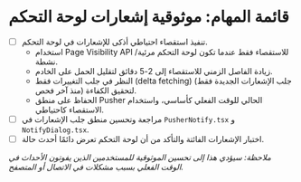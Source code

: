 # قائمة المهام: موثوقية إشعارات لوحة التحكم

- [ ] تنفيذ استقصاء احتياطي أذكى للإشعارات في لوحة التحكم.
    - استخدام Page Visibility API للاستقصاء فقط عندما تكون لوحة التحكم مرئية/نشطة.
    - زيادة الفاصل الزمني للاستقصاء إلى 2-5 دقائق لتقليل الحمل على الخادم.
    - النظر في جلب التغييرات فقط (delta fetching) (جلب الإشعارات الجديدة فقط منذ آخر فحص) لتحقيق الكفاءة.
    - الحفاظ على منطق Pusher الحالي للوقت الفعلي كأساسي، واستخدام الاستقصاء كاحتياطي.
- [ ] مراجعة وتحسين منطق جلب الإشعارات في `PusherNotify.tsx` و `NotifyDialog.tsx`.
- [ ] اختبار الإشعارات الفائتة والتأكد من أن لوحة التحكم تعرض دائمًا أحدث حالة.

_ملاحظة: سيؤدي هذا إلى تحسين الموثوقية للمستخدمين الذين يفوتون الأحداث في الوقت الفعلي بسبب مشكلات في الاتصال أو المتصفح._
